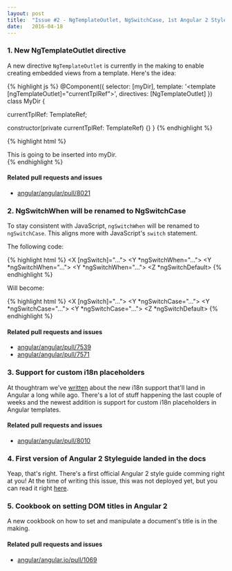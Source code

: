 ```yaml
---
layout: post
title:  "Issue #2 - NgTemplateOutlet, NgSwitchCase, 1st Angular 2 Style Guide, improved i18n"
date:   2016-04-18
---
```


### 1. New NgTemplateOutlet directive

A new directive `NgTemplateOutlet` is currently in the making to enable creating embedded views from a template. Here's the idea:

{% highlight js %}
@Component({
  selector: [myDir],
  template: '<template [ngTemplateOutlet]="currentTplRef"></template>',
  directives: [NgTemplateOutlet]
})
class MyDir {

  currentTplRef: TemplateRef;

  constructor(private currentTplRef: TemplateRef) {}
}
{% endhighlight %}

{% highlight html %}
<div *myDir>
  This is going to be inserted into myDir.
</div>

<!-- or alternatively -->

<template myDir>
  <div>This is going to be inserted into myDir.</div>
</template>
{% endhighlight %}

#### Related pull requests and issues

- [angular/angular/pull/8021](https://github.com/angular/angular/pull/8021)

### 2. NgSwitchWhen will be renamed to NgSwitchCase

To stay consistent with JavaScript, `ngSwitchWhen` will be renamed to `ngSwitchCase`. This aligns more with JavaScript's `switch` statement.

The following code:

{% highlight html %}
<X [ngSwitch]="...">
  <Y *ngSwitchWhen="..."></Y>
  <Y *ngSwitchWhen="..."></Y>
  <Y *ngSwitchWhen="..."></Y>
  <Z *ngSwitchDefault></Z>
</X>
{% endhighlight %}

Will become:

{% highlight html %}
<X [ngSwitch]="...">
  <Y *ngSwitchCase="..."></Y>
  <Y *ngSwitchCase="..."></Y>
  <Y *ngSwitchCase="..."></Y>
  <Z *ngSwitchDefault></Z>
</X>
{% endhighlight %}

#### Related pull requests and issues

- [angular/angular/pull/7539](https://github.com/angular/angular/pull/7639)
- [angular/angular/pull/7571](https://github.com/angular/angular/issues/7571)

### 3. Support for custom i18n placeholders

At thoughtram we've [written](http://blog.thoughtram.io/angular/2015/03/21/angular-and-i18n-the-new-world.html) about the new i18n support that'll land in Angular a long while ago. There's a lot of stuff happening the last couple of weeks and the newest addition is support for custom i18n placeholders in Angular templates.

#### Related pull requests and issues

- [angular/angular/pull/8010](https://github.com/angular/angular/pull/8010)

### 4. First version of Angular 2 Styleguide landed in the docs

Yeap, that's right. There's a first official Angular 2 style guide comming right at you! At the time of writing this issue, this was not deployed yet, but you can read it right [here](https://github.com/angular/angular.io/pull/1040).

### 5. Cookbook on setting DOM titles in Angular 2

A new cookbook on how to set and manipulate a document's title is in the making.

#### Related pull requests and issues

- [angular/angular.io/pull/1069](https://github.com/angular/angular.io/pull/1069)
